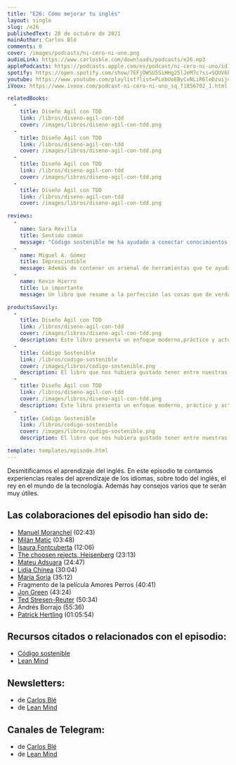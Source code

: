 ```yaml
---
title: "E26: Cómo mejorar tu inglés"
layout: single
slug: /e26
publishedText: 28 de octubre de 2021
mainAuthor: Carlos Blé
comments: 0
cover: /images/podcasts/ni-cero-ni-uno.png
audioLink: https://www.carlosble.com/downloads/podcasts/e26.mp3
applePodcasts: https://podcasts.apple.com/es/podcast/ni-cero-ni-uno/id1494641496
spotify: https://open.spotify.com/show/7EFjOWSU5SiHHg25lJeM7c?si=SQUV6kwuTl-dUN4t3QusqA&nd=1
youtube: https://www.youtube.com/playlist?list=PLebUoEByCvNLiR6leDzuij4C0PrjX-0Uq
iVoox: https://www.ivoox.com/podcast-ni-cero-ni-uno_sq_f1856702_1.html

relatedBooks:
  -
    title: Diseño Ágil con TDD
    link: /libros/diseno-agil-con-tdd
    cover: /images/libros/diseno-agil-con-tdd.png
  -
    title: Diseño Ágil con TDD
    link: /libros/diseno-agil-con-tdd
    cover: /images/libros/diseno-agil-con-tdd.png
  -
    title: Diseño Ágil con TDD
    link: /libros/diseno-agil-con-tdd
    cover: /images/libros/diseno-agil-con-tdd.png
  -
    title: Diseño Ágil con TDD
    link: /libros/diseno-agil-con-tdd
    cover: /images/libros/diseno-agil-con-tdd.png

reviews:
  -
    name: Sara Revilla
    title: Sentido común
    message: "Código sostenible me ha ayudado a conectar conocimientos que ni siquiera sabía que tenía. Carlos Blé explica y justifica los conceptos del código sostenible de tal manera que se convierten en sentido común."
  -
    name: Miguel A. Gómez
    title: Imprescindible
    message: Además de contener un arsenal de herramientas que te ayudaran a mejorar tu técnica como developer, es muy ameno. El mejor libro de programación en español que podrás encontrar.
  -
    name: Kevin Hierro
    title: Lo importante
    message: Un libro que resume a la perfección las cosas que de verdad aportan y se aplican en el día a día

productsSavvily:
  -
    title: Diseño Ágil con TDD
    link: /libros/diseno-agil-con-tdd
    cover: /images/libros/diseno-agil-con-tdd.png
    description: Este libro presenta un enfoque moderno,práctico y actualizado de TDD, con diferentes lenguajes de programación, apto para cualquier persona que desarrolle software.
  -
    title: Código Sostenible
    link: /libros/codigo-sostenible
    cover: /images/libros/codigo-sostenible.png
    description: El libro que nos hubiera gustado tener entre nuestras manos cuando estábamos aprendiendo a programar.
  -
    title: Diseño Ágil con TDD
    link: /libros/diseno-agil-con-tdd
    cover: /images/libros/diseno-agil-con-tdd.png
    description: Este libro presenta un enfoque moderno, práctico y actualizado de TDD, con diferentes lenguajes de programación, apto para cualquier persona que desarrolle software.
  -
    title: Código Sostenible
    link: /libros/codigo-sostenible
    cover: /images/libros/codigo-sostenible.png
    description: El libro que nos hubiera gustado tener entre nuestras manos cuando estábamos aprendiendo a programar.

template: templates/episode.html
---
```


   


Desmitificamos el aprendizaje del inglés. En este episodio te contamos experiencias reales del aprendizaje de los idiomas, sobre todo del inglés, el rey en el mundo de la tecnología. Además hay consejos varios que te serán muy útiles.

## Las colaboraciones del episodio han sido de:
* [Manuel Moranchel](https://www.linkedin.com/in/manuelmoranchel/) (02:43)
* [Milán Matic](https://twitter.com/FervenT90) (03:48)
* [Isaura Fontcuberta](https://twitter.com/fontcuberta) (12:06)
* [The choosen rejects, Heisenberg](https://open.spotify.com/track/47TUfjCwZge6SBwgH21pBF?si=a67c4c72205f42f6) (23:13)
* [Mateu Adsuara](https://twitter.com/mateuadsuara) (24:47)
* [Lidia Chinea](https://es.linkedin.com/in/lidiachinea) (30:04)
* [María Soria](https://www.mariasoria.es/) (35:12)
* Fragmento de la película Amores Perros (40:41)
* [Jon Green](https://www.linkedin.com/in/jonathan-green-tenerife/) (43:24)
* [Ted Stresen-Reuter](https://www.secret-source.eu/) (50:34)
* Andrés Borrajo (55:36)
* [Patrick Hertling](https://twitter.com/PatrickHertling) (01:05:54)




## Recursos citados o relacionados con el episodio:
* [Código sostenible](https://codigosostenible.com)
* [Lean Mind](https://leanmind.es)


## Newsletters: 
* de [Carlos Blé](https://www.subscribepage.com/v3z8u6)
* de [Lean Mind](https://www.subscribepage.com/p3v4h5)


## Canales de Telegram: 
* de [Carlos Blé](https://t.me/carlosble)
* de [Lean Mind](https://t.me/leanmind)